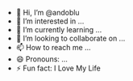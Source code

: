 - 👋 Hi, I’m @andoblu
- 👀 I’m interested in ...
- 🌱 I’m currently learning ...
- 💞️ I’m looking to collaborate on ...
- 📫 How to reach me ...
- 😄 Pronouns: ...
- ⚡ Fun fact: I Love My Life

<!---
andoblu/andoblu is a ✨ special ✨ repository because its `README.md` (this file) appears on your GitHub profile.
You can click the Preview link to take a look at your changes.
--->
